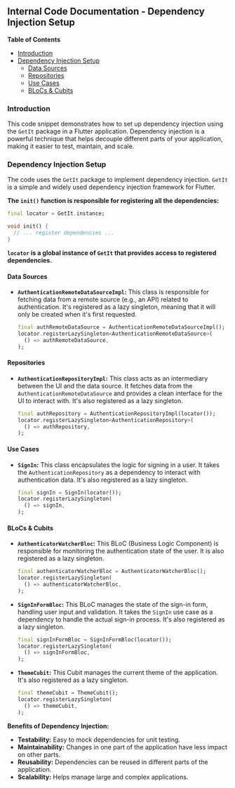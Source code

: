 ## Internal Code Documentation - Dependency Injection Setup

**Table of Contents**

* [Introduction](#introduction)
* [Dependency Injection Setup](#dependency-injection-setup)
    * [Data Sources](#data-sources)
    * [Repositories](#repositories)
    * [Use Cases](#use-cases)
    * [BLoCs & Cubits](#blocs-cubits)

### Introduction

This code snippet demonstrates how to set up dependency injection using the `GetIt` package in a Flutter application. Dependency injection is a powerful technique that helps decouple different parts of your application, making it easier to test, maintain, and scale.

### Dependency Injection Setup

The code uses the `GetIt` package to implement dependency injection.  `GetIt` is a simple and widely used dependency injection framework for Flutter.

**The `init()` function is responsible for registering all the dependencies:**

```dart
final locator = GetIt.instance;

void init() {
  // ... register dependencies ...
}
```

**`locator` is a global instance of `GetIt` that provides access to registered dependencies.**

#### Data Sources

*  **`AuthenticationRemoteDataSourceImpl`:** This class is responsible for fetching data from a remote source (e.g., an API) related to authentication. It's registered as a lazy singleton, meaning that it will only be created when it's first requested.
    ```dart
    final authRemoteDataSource = AuthenticationRemoteDataSourceImpl();
    locator.registerLazySingleton<AuthenticationRemoteDataSource>(
      () => authRemoteDataSource,
    );
    ```

#### Repositories

*  **`AuthenticationRepositoryImpl`:** This class acts as an intermediary between the UI and the data source. It fetches data from the `AuthenticationRemoteDataSource` and provides a clean interface for the UI to interact with. It's also registered as a lazy singleton.
    ```dart
    final authRepository = AuthenticationRepositoryImpl(locator());
    locator.registerLazySingleton<AuthenticationRepository>(
      () => authRepository,
    );
    ```

#### Use Cases

* **`SignIn`:** This class encapsulates the logic for signing in a user. It takes the `AuthenticationRepository` as a dependency to interact with authentication data. It's also registered as a lazy singleton.
    ```dart
    final signIn = SignIn(locator());
    locator.registerLazySingleton(
      () => signIn,
    );
    ```

#### BLoCs & Cubits

* **`AuthenticatorWatcherBloc`:** This BLoC (Business Logic Component) is responsible for monitoring the authentication state of the user. It is also registered as a lazy singleton.
    ```dart
    final authenticatorWatcherBloc = AuthenticatorWatcherBloc();
    locator.registerLazySingleton(
      () => authenticatorWatcherBloc,
    );
    ```

* **`SignInFormBloc`:** This BLoC manages the state of the sign-in form, handling user input and validation. It takes the `SignIn` use case as a dependency to handle the actual sign-in process. It's also registered as a lazy singleton.
    ```dart
    final signInFormBloc = SignInFormBloc(locator());
    locator.registerLazySingleton(
      () => signInFormBloc,
    );
    ```

* **`ThemeCubit`:** This Cubit manages the current theme of the application. It's also registered as a lazy singleton.
    ```dart
    final themeCubit = ThemeCubit();
    locator.registerLazySingleton(
      () => themeCubit,
    );
    ```


**Benefits of Dependency Injection:**

* **Testability:** Easy to mock dependencies for unit testing.
* **Maintainability:** Changes in one part of the application have less impact on other parts.
* **Reusability:**  Dependencies can be reused in different parts of the application.
* **Scalability:** Helps manage large and complex applications.
